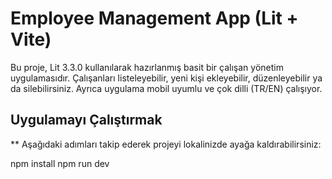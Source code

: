 # Employee Management App (Lit + Vite)

Bu proje, Lit 3.3.0 kullanılarak hazırlanmış basit bir çalışan yönetim uygulamasıdır. Çalışanları listeleyebilir, yeni kişi ekleyebilir, düzenleyebilir ya da silebilirsiniz. Ayrıca uygulama mobil uyumlu ve çok dilli (TR/EN) çalışıyor.

## Uygulamayı Çalıştırmak

** Aşağıdaki adımları takip ederek projeyi lokalinizde ayağa kaldırabilirsiniz:

npm install
npm run dev

